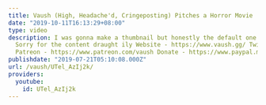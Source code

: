 ```yaml
---
title: Vaush (High, Headache'd, Cringeposting) Pitches a Horror Movie
date: "2019-10-11T16:13:29+08:00"
type: video
description: I was gonna make a thumbnail but honestly the default one looks fine.
  Sorry for the content draught ily Website - https://www.vaush.gg/ Twitter - https://twitter.com/VaushV
  Patreon - https://www.patreon.com/vaush Donate - https://www.paypal.me/vaush
publishdate: "2019-07-21T05:10:08.000Z"
url: /vaush/UTel_AzIj2k/
providers:
  youtube:
    id: UTel_AzIj2k
---
```


